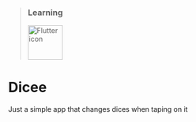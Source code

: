 > ### Learning 
> <img src="https://lh3.googleusercontent.com/fife/AAWUweX-oFWOaT16FUcQDhnvLo4_AvYO-EZFjK6VYSX69Lil23-F-sDPlM3xG8l-7Ex7as2IfwjNQHSi6Q3CeXFsfhawcrUObSmqd1JjU_s7R6A-RANk6bEYwXC9sN9hkydvPJLJDU4nIhvjxH3f_fL7Uj3A7Sz6JsHw-PUqvtQYzkKj3uQzhDSIM2XUGomMTIhe74yxwk8UkL_y3YJR1n5aU4VZfpol0UVOO6tBLP9I0xv26fXrKOpVxokxTIJCUYFGL8eSUy1jfqkCuTD0YvUMgKIP9wqp4t_gqCr6bwn6M5qOpGXxwNhLjZIQj7hhNf-GQGrNHZL7CkafTswqo6VqKEUGngsnDFX-Yzu-8Qfb7aofcz4jH9qFAEHlnOGTqLZlGBAwQox6WUwl526O6Mwe8NRVkGU3nTKnwCpQMgzx9JV7C-17d1LA5Jl-SJReHRNBrteem-VnWO1V0dUMlmxVZRgLh2UhBlcqKgaIgPTFQlW9R2waJdRcioTWi4TaznY7h0TIcjvm7-1a6luM5jwCfdhcCGKTsWV_nq6hzvE5BOh6lPmKbtSKdjafuXxUygRRmMeDLshX1WUrAlnC8SAh5dlQMhQVaS-ikwri2ky86BEBwhPvTrZSFDl6mY7moMkgn5aH5O_1_R5r6UTtFqeniUlurzDuT39iSO2zAG3lY-yGZIAZPG4jgnbCQ96HtGIYOCbJJpzB-6hYgU3yfY2j_bwc1k8hg3-F9hY=w1920-h842-ft" alt="Flutter icon" width="70"/>

# Dicee

Just a simple app that changes dices when taping on it
